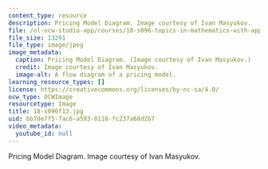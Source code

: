 ```yaml
---
content_type: resource
description: Pricing Model Diagram. Image courtesy of Ivan Masyukov.
file: /ol-ocw-studio-app/courses/18-s096-topics-in-mathematics-with-applications-in-finance-fall-2013/bb7de7f57ac6a5938118fc237a68d2b7_18-s096f13.jpg
file_size: 13291
file_type: image/jpeg
image_metadata:
  caption: Pricing Model Diagram. (Image courtesy of Ivan Masyukov.)
  credit: Image courtesy of Ivan Masyukov.
  image-alt: A flow diagram of a pricing model.
learning_resource_types: []
license: https://creativecommons.org/licenses/by-nc-sa/4.0/
ocw_type: OCWImage
resourcetype: Image
title: 18-s096f13.jpg
uid: bb7de7f5-7ac6-a593-8118-fc237a68d2b7
video_metadata:
  youtube_id: null
---
```

Pricing Model Diagram. Image courtesy of Ivan Masyukov.